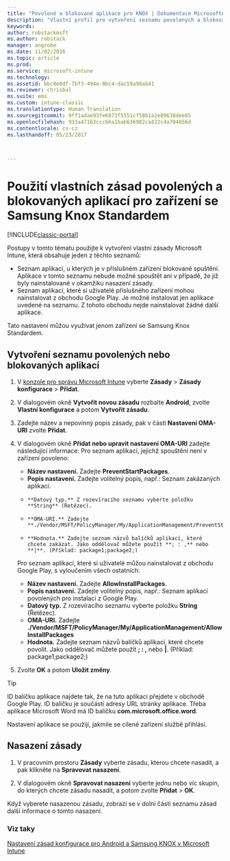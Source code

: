 ```yaml
---
title: "Povolené a blokované aplikace pro KNOX | Dokumentace Microsoftu"
description: "Vlastní profil pro vytvoření seznamu povolených a blokovaných aplikací pro KNOX."
keywords: 
author: robstackmsft
ms.author: robstack
manager: angrobe
ms.date: 11/02/2016
ms.topic: article
ms.prod: 
ms.service: microsoft-intune
ms.technology: 
ms.assetid: bbc8e0df-7bf3-494e-8bc4-dac59a98ab41
ms.reviewer: chrisbal
ms.suite: ems
ms.custom: intune-classic
ms.translationtype: Human Translation
ms.sourcegitcommit: 9ff1adae93fe6873f5551cf58b1a2e89638dee85
ms.openlocfilehash: 933a47163ccc66a1bab636982ca422c4a704656d
ms.contentlocale: cs-cz
ms.lasthandoff: 05/23/2017



---
```

# <a name="use-custom-policies-to-allow-and-block-apps-for-samsung-knox-standard-devices"></a>Použití vlastních zásad povolených a blokovaných aplikací pro zařízení se Samsung Knox Standardem

[!INCLUDE[classic-portal](../includes/classic-portal.md)]

Postupy v tomto tématu použijte k vytvoření vlastní zásady Microsoft Intune, která obsahuje jeden z těchto seznamů:

- Seznam aplikací, u kterých je v příslušném zařízení blokované spuštění. Aplikace v tomto seznamu nebude možné spouštět ani v případě, že již byly nainstalované v okamžiku nasazení zásady.
- Seznam aplikací, které si uživatelé příslušného zařízení mohou nainstalovat z obchodu Google Play. Je možné instalovat jen aplikace uvedené na seznamu. Z tohoto obchodu nejde nainstalovat žádné další aplikace.

Tato nastavení můžou využívat jenom zařízení se Samsung Knox Standardem.

## <a name="to-create-an-allowed-or-blocked-app-list"></a>Vytvoření seznamu povolených nebo blokovaných aplikací

1. V [konzole pro správu Microsoft Intune](https://manage.microsoft.com/) vyberte **Zásady** &gt; **Zásady konfigurace** &gt; **Přidat**.
2. V dialogovém okně **Vytvořit novou zásadu** rozbalte **Android**, zvolte **Vlastní konfigurace** a potom **Vytvořit zásadu**.
3. Zadejte název a nepovinný popis zásady, pak v části **Nastavení OMA-URI** zvolte **Přidat**.
4. V dialogovém okně **Přidat nebo upravit nastavení OMA-URI** zadejte následující informace: Pro seznam aplikací, jejichž spouštění není v zařízení povoleno:
    
    - **Název nastavení.** Zadejte **PreventStartPackages**.
    - **Popis nastavení.** Zadejte volitelný popis, např.: Seznam zakázaných aplikací.
    -     **Datový typ.** Z rozevíracího seznamu vyberte položku **String** (Řetězec).
    -     **OMA-URI.** Zadejte **./Vendor/MSFT/PolicyManager/My/ApplicationManagement/PreventStartPackages**
    -     **Hodnota.** Zadejte seznam názvů balíčků aplikací, které chcete zakázat. Jako oddělovač můžete použít **; : ,** nebo **|**. (Příklad: package1;package2;)

    Pro seznam aplikací, které si uživatelé můžou nainstalovat z obchodu Google Play, s vyloučením všech ostatních:

    - **Název nastavení.** Zadejte **AllowInstallPackages**.
    - **Popis nastavení.** Zadejte volitelný popis, např.: Seznam aplikací povolených pro instalaci z Google Play.
    - **Datový typ.** Z rozevíracího seznamu vyberte položku **String** (Řetězec).
    - **OMA-URI.** Zadejte **./Vendor/MSFT/PolicyManager/My/ApplicationManagement/AllowInstallPackages**
    - **Hodnota.** Zadejte seznam názvů balíčků aplikací, které chcete povolit. Jako oddělovač můžete použít **; : ,** nebo **|**. (Příklad: package1;package2;)

4. Zvolte **OK** a potom **Uložit změny**. 

>[!TIP]
> ID balíčku aplikace najdete tak, že na tuto aplikaci přejdete v obchodě Google Play. ID balíčku je součástí adresy URL stránky aplikace. Třeba aplikace Microsoft Word má ID balíčku **com.microsoft.office.word**.

Nastavení aplikace se použijí, jakmile se cílené zařízení službě přihlásí.


## <a name="deploy-the-policy"></a>Nasazení zásady

1.  V pracovním prostoru **Zásady** vyberte zásadu, kterou chcete nasadit, a pak klikněte na **Spravovat nasazení**.

2.  V dialogovém okně **Spravovat nasazení** vyberte jednu nebo víc skupin, do kterých chcete zásadu nasadit, a potom zvolte **Přidat** &gt; **OK**.

 
Když vyberete nasazenou zásadu, zobrazí se v dolní části seznamu zásad další informace o tomto nasazení.

### <a name="see-also"></a>Viz taky
[Nastavení zásad konfigurace pro Android a Samsung KNOX v Microsoft Intune](android-policy-settings-in-microsoft-intune.md)

